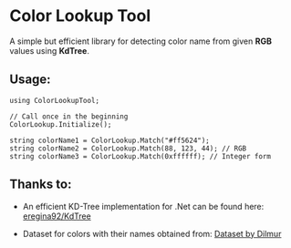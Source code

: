 
# Color Lookup Tool

A simple but efficient library for detecting color name from given **RGB** values using **KdTree**.

## Usage:

	using ColorLookupTool;
	
	// Call once in the beginning
	ColorLookup.Initialize();
  
	string colorName1 = ColorLookup.Match("#ff5624");
	string colorName2 = ColorLookup.Match(88, 123, 44); // RGB
	string colorName3 = ColorLookup.Match(0xffffff); // Integer form

## Thanks to:

 - An efficient KD-Tree implementation for .Net can be found here:
   [eregina92/KdTree](https://github.com/eregina92/Supercluster.KDTree)
    
 - Dataset for colors with their names obtained from:
   [Dataset by Dilmur](https://data.world/dilumr/color-names)
